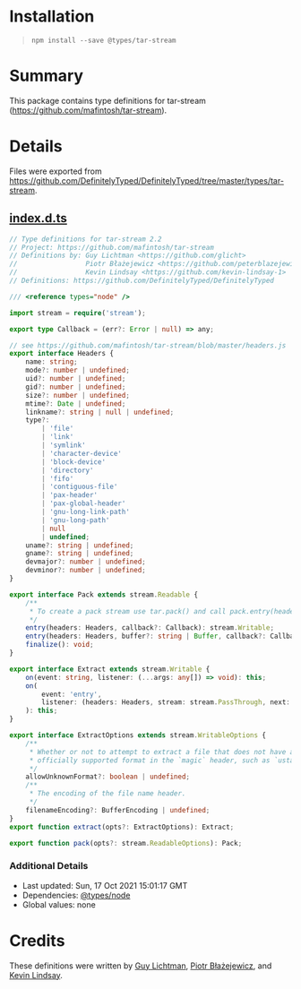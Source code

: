 # Installation
> `npm install --save @types/tar-stream`

# Summary
This package contains type definitions for tar-stream (https://github.com/mafintosh/tar-stream).

# Details
Files were exported from https://github.com/DefinitelyTyped/DefinitelyTyped/tree/master/types/tar-stream.
## [index.d.ts](https://github.com/DefinitelyTyped/DefinitelyTyped/tree/master/types/tar-stream/index.d.ts)
````ts
// Type definitions for tar-stream 2.2
// Project: https://github.com/mafintosh/tar-stream
// Definitions by: Guy Lichtman <https://github.com/glicht>
//                 Piotr Błażejewicz <https://github.com/peterblazejewicz>
//                 Kevin Lindsay <https://github.com/kevin-lindsay-1>
// Definitions: https://github.com/DefinitelyTyped/DefinitelyTyped

/// <reference types="node" />

import stream = require('stream');

export type Callback = (err?: Error | null) => any;

// see https://github.com/mafintosh/tar-stream/blob/master/headers.js
export interface Headers {
    name: string;
    mode?: number | undefined;
    uid?: number | undefined;
    gid?: number | undefined;
    size?: number | undefined;
    mtime?: Date | undefined;
    linkname?: string | null | undefined;
    type?:
        | 'file'
        | 'link'
        | 'symlink'
        | 'character-device'
        | 'block-device'
        | 'directory'
        | 'fifo'
        | 'contiguous-file'
        | 'pax-header'
        | 'pax-global-header'
        | 'gnu-long-link-path'
        | 'gnu-long-path'
        | null
        | undefined;
    uname?: string | undefined;
    gname?: string | undefined;
    devmajor?: number | undefined;
    devminor?: number | undefined;
}

export interface Pack extends stream.Readable {
    /**
     * To create a pack stream use tar.pack() and call pack.entry(header, [callback]) to add tar entries.
     */
    entry(headers: Headers, callback?: Callback): stream.Writable;
    entry(headers: Headers, buffer?: string | Buffer, callback?: Callback): stream.Writable;
    finalize(): void;
}

export interface Extract extends stream.Writable {
    on(event: string, listener: (...args: any[]) => void): this;
    on(
        event: 'entry',
        listener: (headers: Headers, stream: stream.PassThrough, next: (error?: unknown) => void) => void,
    ): this;
}

export interface ExtractOptions extends stream.WritableOptions {
    /**
     * Whether or not to attempt to extract a file that does not have an
     * officially supported format in the `magic` header, such as `ustar`.
     */
    allowUnknownFormat?: boolean | undefined;
    /**
     * The encoding of the file name header.
     */
    filenameEncoding?: BufferEncoding | undefined;
}
export function extract(opts?: ExtractOptions): Extract;

export function pack(opts?: stream.ReadableOptions): Pack;

````

### Additional Details
 * Last updated: Sun, 17 Oct 2021 15:01:17 GMT
 * Dependencies: [@types/node](https://npmjs.com/package/@types/node)
 * Global values: none

# Credits
These definitions were written by [Guy Lichtman](https://github.com/glicht), [Piotr Błażejewicz](https://github.com/peterblazejewicz), and [Kevin Lindsay](https://github.com/kevin-lindsay-1).
